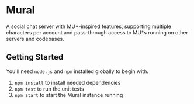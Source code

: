 Mural
=====

A social chat server with MU*-inspired features, supporting multiple characters per account and pass-through access to MU*s running on other servers and codebases.

Getting Started
---------------
You'll need `node.js` and `npm` installed globally to begin with.

1. `npm install` to install needed dependencies
2. `npm test` to run the unit tests
3. `npm start` to start the Mural instance running 
